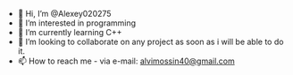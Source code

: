 - 👋 Hi, I’m @Alexey020275
- 👀 I’m interested in programming
- 🌱 I’m currently learning C++
- 💞️ I’m looking to collaborate on any project as soon as i will be able to do it.
- 📫 How to reach me - via e-mail: alvimossin40@gmail.com

<!---
Alexey020275/Alexey020275 is a ✨ special ✨ repository because its `README.md` (this file) appears on your GitHub profile.
You can click the Preview link to take a look at your changes.
--->

